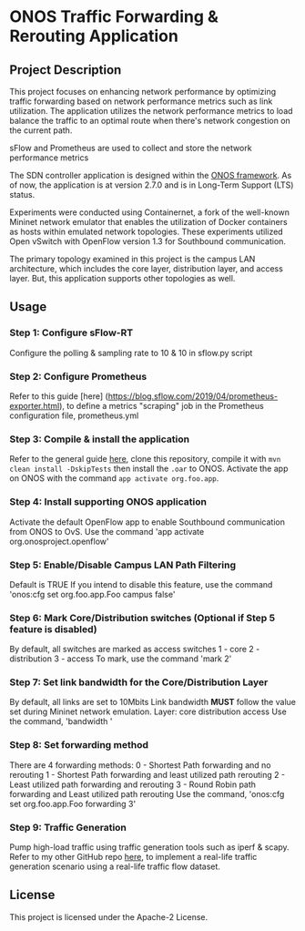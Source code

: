 # ONOS Traffic Forwarding & Rerouting Application

## Project Description
This project focuses on enhancing network performance by optimizing traffic forwarding based on network performance metrics such as link utilization. The application utilizes the network performance metrics to load balance the traffic to an optimal route when there's network congestion on the current path. 

sFlow and Prometheus are used to collect and store the network performance metrics

The SDN controller application is designed within the [ONOS framework](https://wiki.onosproject.org/display/ONOS/ONOS). As of now, the application is at version 2.7.0 and is in Long-Term Support (LTS) status.

Experiments were conducted using Containernet, a fork of the well-known Mininet network emulator that enables the utilization of Docker containers as hosts within emulated network topologies. These experiments utilized Open vSwitch with OpenFlow version 1.3 for Southbound communication.

The primary topology examined in this project is the campus LAN architecture, which includes the core layer, distribution layer, and access layer. But, this application supports other topologies as well.

## Usage
### Step 1: Configure sFlow-RT
Configure the polling & sampling rate to 10 & 10 in sflow.py script

### Step 2: Configure Prometheus
Refer to this guide [here] (https://blog.sflow.com/2019/04/prometheus-exporter.html), to define a metrics "scraping" job in the Prometheus configuration file, prometheus.yml

### Step 3: Compile & install the application
Refer to the general guide [here](https://wiki.onosproject.org/display/ONOS/Template+Application+Tutorial), clone this repository, compile it with `mvn clean install -DskipTests` then install the `.oar` to ONOS. Activate the app on ONOS with the command `app activate org.foo.app`.

### Step 4: Install supporting ONOS application
Activate the default OpenFlow app to enable Southbound communication from ONOS to OvS. Use the command 'app activate org.onosproject.openflow'

### Step 5: Enable/Disable Campus LAN Path Filtering
Default is TRUE
If you intend to disable this feature, use the command 'onos:cfg set org.foo.app.Foo campus false'

### Step 6: Mark Core/Distribution switches (Optional if Step 5 feature is disabled)
By default, all switches are marked as access switches
1 - core
2 - distribution
3 - access
To mark, use the command 'mark <devide-id> 2'

### Step 7: Set link bandwidth for the Core/Distribution Layer
By default, all links are set to 10Mbits
Link bandwidth **MUST** follow the value set during Mininet network emulation.
Layer:
core
distribution
access
Use the command, 'bandwidth <layer> <value>'

### Step 8: Set forwarding method
There are 4 forwarding methods:
0 - Shortest Path forwarding and no rerouting
1 - Shortest Path forwarding and least utilized path rerouting
2 - Least utilized path forwarding and rerouting
3 - Round Robin path forwarding and Least utilized path rerouting
Use the command, 'onos:cfg set org.foo.app.Foo forwarding 3'

### Step 9: Traffic Generation
Pump high-load traffic using traffic generation tools such as iperf & scapy. 
Refer to my other GitHub repo [here](https://github.com/vikki8/real_life_traffic_generator), to implement a real-life traffic generation scenario using a real-life traffic flow dataset.

## License
This project is licensed under the Apache-2 License.

